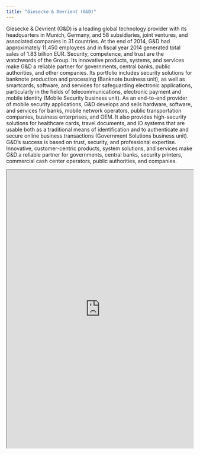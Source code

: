 ```yaml
---
title: "Giesecke & Devrient (G&D)"
---
```


Giesecke & Devrient (G&D) is a leading global technology provider with its headquarters in Munich, Germany, and 58 subsidiaries, joint ventures, and associated companies in 31 countries. At the end of 2014, G&D had approximately 11,450 employees and in fiscal year 2014 generated total sales of 1.83 billion EUR. Security, competence, and trust are the watchwords of the Group. Its innovative products, systems, and services make G&D a reliable partner for governments, central banks, public authorities, and other companies. Its portfolio includes security solutions for banknote production and processing (Banknote business unit), as well as smartcards, software, and services for safeguarding electronic applications, particularly in the fields of telecommunications, electronic payment and mobile identity (Mobile Security business unit). As an end-to-end provider of mobile security applications, G&D develops and sells hardware, software, and services for banks, mobile network operators, public transportation companies, business enterprises, and OEM. It also provides high-security solutions for healthcare cards, travel documents, and ID systems that are usable both as a traditional means of identification and to authenticate and secure online business transactions (Government Solutions business unit). G&D’s success is based on trust, security, and professional expertise. Innovative, customer-centric products, system solutions, and services make G&D a reliable partner for governments, central banks, security printers, commercial cash center operators, public authorities, and companies.

<iframe height="750" width="100%" src="https://ewelton.github.io/ktest/wiki.html#Giesecke%20&%20Devrient%20(G&D)"></iframe>
